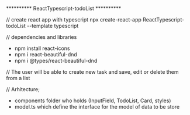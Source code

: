 

********** ReactTypescript-todoList **********

// create react app with typescript
npx create-react-app ReactTypescript-todoList --template typescript

// dependencies and libraries
- npm install react-icons
- npm i react-beautiful-dnd
- npm i @types/react-beautiful-dnd

// The user will be able to create new task and save, edit or delete them from a list

// Arhitecture;

- components folder who holds (InputField, TodoList, Card, styles)
- model.ts which define the interface for the model of data to be store



